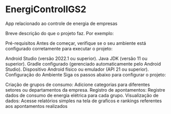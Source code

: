 # EnergiControllGS2
App relacionado ao controle de energia de empresas

Breve descrição do que o projeto faz. Por exemplo:

Pré-requisitos
Antes de começar, verifique se o seu ambiente está configurado corretamente para executar o projeto:

Android Studio (versão 2022.1 ou superior).
Java JDK (versão 11 ou superior).
Gradle configurado (gerenciado automaticamente pelo Android Studio).
Dispositivo Android físico ou emulador (API 21 ou superior).
Configuração do Ambiente
Siga os passos abaixo para configurar o projeto:


Criação de grupos de consumo:
Adicione categorias para diferentes setores ou departamentos da empresa.
Registro de apontamentos:
Registre dados de consumo de energia elétrica para cada grupo.
Visualização de dados:
Acesse relatórios simples na tela de graficos e rankings referentes aos apontamentos realizados